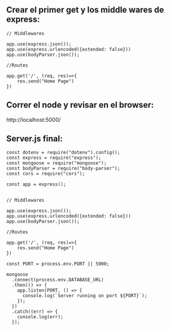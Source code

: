 ## Crear el primer get y los middle wares de express:

````
// Middlewares

app.use(express.json());
app.use(express.urlencoded({extended: false}))
app.use(bodyParser.json());

//Routes

app.get('/', (req, res)=>{
    res.send("Home Page")
})

````

## Correr el node y revisar en el browser:

http://localhost:5000/

## Server.js final:

```
const dotenv = require("dotenv").config();
const express = require("express");
const mongoose = require("mongoose");
const bodyParser = require("body-parser");
const cors = require("cors");

const app = express();


// Middlewares

app.use(express.json());
app.use(express.urlencoded({extended: false}))
app.use(bodyParser.json());

//Routes

app.get('/', (req, res)=>{
    res.send("Home Page")
})

const PORT = process.env.PORT || 5000;

mongoose
  .connect(process.env.DATABASE_URL)
  .then(() => {
    app.listen(PORT, () => {
      console.log(`Server running on port ${PORT}`);
    });
  })
  .catch((err) => {
    console.log(err);
  });


```